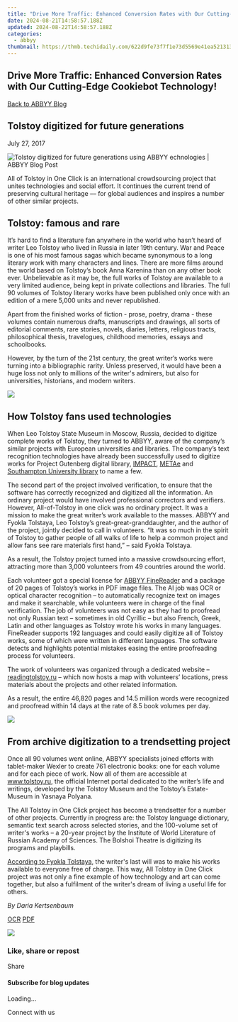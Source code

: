 ```yaml
---
title: "Drive More Traffic: Enhanced Conversion Rates with Our Cutting-Edge Cookiebot Technology!"
date: 2024-08-21T14:58:57.188Z
updated: 2024-08-22T14:58:57.188Z
categories:
  - abbyy
thumbnail: https://thmb.techidaily.com/622d9fe73f7f1e73d5569e41ea521313a670d1c14e23661bf478ad1eace74e43.jpg
---
```


## Drive More Traffic: Enhanced Conversion Rates with Our Cutting-Edge Cookiebot Technology!

[Back to ABBYY Blog](https://tools.techidaily.com/abbyy/products/)

## Tolstoy digitized for future generations

July 27, 2017

![Tolstoy digitized for future generations using ABBYY echnologies | ABBYY Blog Post](https://static5.abbyy.com/abbyycommedia/25212/blog_tolstoy_newartboard-2.png) 

All of Tolstoy in One Click is an international crowdsourcing project that unites technologies and social effort. It continues the current trend of preserving cultural heritage –– for global audiences and inspires a number of other similar projects.

## Tolstoy: famous and rare

It’s hard to find a literature fan anywhere in the world who hasn’t heard of writer Leo Tolstoy who lived in Russia in later 19th century. War and Peace is one of his most famous sagas which became synonymous to a long literary work with many characters and lines. There are more films around the world based on Tolstoy’s book Anna Karenina than on any other book ever. Unbelievable as it may be, the full works of Tolstoy are available to a very limited audience, being kept in private collections and libraries. The full 90 volumes of Tolstoy literary works have been published only once with an edition of a mere 5,000 units and never republished.

Apart from the finished works of fiction - prose, poetry, drama - these volumes contain numerous drafts, manuscripts and drawings, all sorts of editorial comments, rare stories, novels, diaries, letters, religious tracts, philosophical thesis, travelogues, childhood memories, essays and schoolbooks.

However, by the turn of the 21st century, the great writer’s works were turning into a bibliographic rarity. Unless preserved, it would have been a huge loss not only to millions of the writer's admirers, but also for universities, historians, and modern writers.

<!-- affiliate ads begin -->
<a href="https://store.absolute.com/order/checkout.php?PRODS=4601998&QTY=1&AFFILIATE=108875&CART=1"><img src="https://secure.avangate.com/images/merchant/ef70e26a0b5da778eda3f48014d087cd/728x90_larger-shield.jpg" border="0"></a>
<!-- affiliate ads end -->
## How Tolstoy fans used technologies

When Leo Tolstoy State Museum in Moscow, Russia, decided to digitize complete works of Tolstoy, they turned to ABBYY, aware of the company’s similar projects with European universities and libraries. The company’s text recognition technologies have already been successfully used to digitize works for Project Gutenberg digital library, [IMPACT](http://www.frakturschrift.com/en:projects:impact), [METAe](http://www.frakturschrift.com/en:projects:metae) and [Southampton University library](https://www.theguardian.com/higher-education-network/blog/2012/jul/09/university-of-southampton-library-digitising-resources) to name a few.

The second part of the project involved verification, to ensure that the software has correctly recognized and digitized all the information. An ordinary project would have involved professional correctors and verifiers. However, All-of-Tolstoy in one click was no ordinary project. It was a mission to make the great writer’s work available to the masses. ABBYY and Fyokla Tolstaya, Leo Tolstoy’s great-great-granddaughter, and the author of the project, jointly decided to call in volunteers. “It was so much in the spirit of Tolstoy to gather people of all walks of life to help a common project and allow fans see rare materials first hand,” – said Fyokla Tolstaya.

As a result, the Tolstoy project turned into a massive crowdsourcing effort, attracting more than 3,000 volunteers from 49 countries around the world.

Each volunteer got a special license for [ABBYY FineReader](https://tools.techidaily.com/abbyy/products/) and a package of 20 pages of Tolstoy’s works in PDF image files. The AI job was OCR or optical character recognition – to automatically recognize text on images and make it searchable, while volunteers were in charge of the final verification. The job of volunteers was not easy as they had to proofread not only Russian text – sometimes in old Cyrillic – but also French, Greek, Latin and other languages as Tolstoy wrote his works in many languages. FineReader supports 192 languages and could easily digitize all of Tolstoy works, some of which were written in different languages. The software detects and highlights potential mistakes easing the entire proofreading process for volunteers.

The work of volunteers was organized through a dedicated website – [readingtolstoy.ru](http://readingtolstoy.ru/) – which now hosts a map with volunteers’ locations, press materials about the projects and other related information.

As a result, the entire 46,820 pages and 14.5 million words were recognized and proofread within 14 days at the rate of 8.5 book volumes per day.

<!-- affiliate ads begin -->
<a href="https://estore.winxdvd.com/order/checkout.php?PRODS=4081991&QTY=1&AFFILIATE=108875&CART=1"><img src="https://www.winxdvd.com/affiliate/new-banner/wt-500x500.jpg" border="0"></a>
<!-- affiliate ads end -->
## From archive digitization to a trendsetting project

Once all 90 volumes went online, ABBYY specialists joined efforts with tablet-maker Wexler to create 761 electronic books: one for each volume and for each piece of work. Now all of them are accessible at www.tolstoy.ru, the official Internet portal dedicated to the writer’s life and writings, developed by the Tolstoy Museum and the Tolstoy’s Estate-Museum in Yasnaya Polyana.

The All Tolstoy in One Click project has become a trendsetter for a number of other projects. Currently in progress are: the Tolstoy language dictionary, semantic text search across selected stories, and the 100-volume set of writer's works – a 20-year project by the Institute of World Literature of Russian Academy of Sciences. The Bolshoi Theatre is digitizing its programs and playbills.

[According to Fyokla Tolstaya](https://www.theguardian.com/books/2013/oct/16/all-leo-tolstoy-one-click-project-digitisation), the writer's last will was to make his works available to everyone free of charge. This way, All Tolstoy in One Click project was not only a fine example of how technology and art can come together, but also a fulfilment of the writer's dream of living a useful life for others.

_By Daria Kertsenbaum_ 

[OCR](https://tools.techidaily.com/abbyy/products/) [PDF](https://tools.techidaily.com/abbyy/products/) 

<!-- affiliate ads begin -->
<a href="https://secure.2checkout.com/order/checkout.php?PRODS=4620780&QTY=1&AFFILIATE=108875&CART=1"><img src="https://secure.avangate.com/images/merchant/07dd4d5a72f5740ef0f035f201951476/728__90banner.jpg" border="0"></a>
<!-- affiliate ads end -->
### Like, share or repost

Share 

#### Subscribe for blog updates

Loading...

Connect with us

<ins class="adsbygoogle"
     style="display:block"
     data-ad-format="autorelaxed"
     data-ad-client="ca-pub-7571918770474297"
     data-ad-slot="1223367746"></ins>



<ins class="adsbygoogle"
     style="display:block"
     data-ad-client="ca-pub-7571918770474297"
     data-ad-slot="8358498916"
     data-ad-format="auto"
     data-full-width-responsive="true"></ins>
